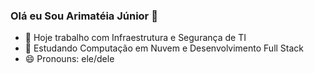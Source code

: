 ### Olá eu Sou Arimatéia Júnior 👋

- 🔭 Hoje trabalho com Infraestrutura e Segurança de TI
- 🌱 Estudando Computação em Nuvem e Desenvolvimento Full Stack
- 😄 Pronouns: ele/dele

